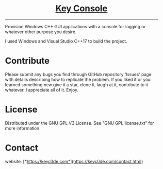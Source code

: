 <h1 align="center">
	<a href="https://github.com/KeyC0de/KeyConsole">Key Console</a>
</h1>
<hr>


Provision Windows C++ GUI applications with a console for logging or whatever other purpose you desire.

I used Windows and Visual Studio C++17 to build the project.


# Contribute

Please submit any bugs you find through GitHub repository 'Issues' page with details describing how to replicate the problem. If you liked it or you learned something new give it a star, clone it, laugh at it, contribute to it whatever. I appreciate all of it. Enjoy.


# License

Distributed under the GNU GPL V3 License. See "GNU GPL license.txt" for more information.


# Contact

website: [*https://keyc0de.com*](https://keyc0de.com/contact.html)